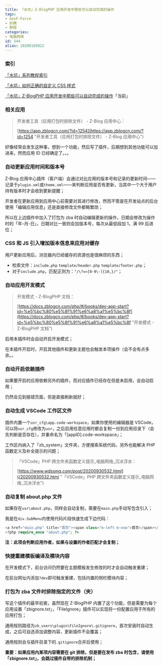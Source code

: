 ```yaml
---
title: 「水坑」Z-BlogPHP 应用开发中那些可以自动完成的操作
tags:
- GesF-Force
- 折腾
- 教程
categories:
- 电脑网络
id: 544
alias: 20200105022
---
```


### 索引

[「水坑」系列教程索引](/post/20200617652.html "「水坑」系列教程索引")

[「水坑」如何正确的自定义 CSS 样式](/post/20190705015.html "「水坑」如何正确的自定义 CSS 样式")

[「水坑」Z-BlogPHP 应用开发中那些可以自动完成的操作](/post/20200105022.html "「水坑」Z-BlogPHP 应用开发中那些可以自动完成的操作")「当前」

<!--more-->

### 相关应用

> 开发者工具（应用打包时排除文件） - Z-Blog 应用中心：
>
> [https://app.zblogcn.com/?id=1254](https://app.zblogcn.com/?id=1254 "开发者工具（应用打包时排除文件） - Z-Blog 应用中心")

好像经常会发生这种事，想到一个功能，然后写了插件，后期想到其他功能可以加进来，然而应用 ID 已经确定了。。。


### 自动更新应用时间和版本号

Z-Blog 应用中心插件（客户端）会通过对比应用的版本号和记录的更新时间——记录于`plugin.xml`或`theme.xml`——来判断应用是否有更新，当其中一个大于用户持有版本时才会收到更新提醒；

开发者在更新应用到应用中心前需要对其进行修改，然而不管是在开发站点的后台使用「编辑应用信息」还是直接修改文件都略繁琐；

所以在上边插件中加入了打包为 zba 时自动编辑更新的操作，日期会修改为操作时的「年-月-日」，日期对比一致则会加版本号，每次从最低段加 1，满 99 后进位；

### CSS 和 JS 引入增加版本信息来应用对缓存

用户更新应用后，浏览器内已经缓存的资源也是很麻烦的东西；

- 检索文件：`include.php` `template/header.php` `template/footer.php`；
- 对于`include.php`，匹配正则为：`"/\?v=[0-9\-]{10,}/"`；


### 自动应用开发模式

> 开发模式 - Z-BlogPHP 文档：
>
> [https://docs.zblogcn.com/php/#/books/dev-app-start?id=%e5%bc%80%e5%8f%91%e6%a8%a1%e5%bc%8f](https://docs.zblogcn.com/php/#/books/dev-app-start?id=%e5%bc%80%e5%8f%91%e6%a8%a1%e5%bc%8f "开发模式 - Z-BlogPHP 文档")

启用本插件时会自动开启开发模式；

在本插件开启时，开启其他插件和更新主题也会触发本项操作（会不会有点多余。。

### 自动开启依赖插件

如果要开启的应用依赖另外的插件，而对应插件已经存在但是未启用，会自动启用；

仍然会见到报错页面，但是直接刷新就好；

### 自动生成 VSCode 工作区文件

插件内置一个`usr_cfg\app.code-workspace`，如果你使用的编辑器是 VSCode，可以将`usr_cfg`修改为`usr`，之后启用任意应用时都会复制一份到应用目录下（会先判断是否存在），并重命名为「\[appID\].code-workspace」；

工作区内纳入了「zb_system」文件夹，方便搜索系统代码，另外也能解决 PHP 函数定义及补全提示的问题；

> 「VSCode」PHP 跨文件夹函数定义提示\_电脑网络\_沉冰浮水：
>
> [https://www.wdssmq.com/post/20200930532.html](/20200930532.html "「VSCode」PHP 跨文件夹函数定义提示\_电脑网络\_沉冰浮水")

### 自动复制 about.php 文件

如果存在`usr\about.php`，同样会自动复制，需要在`main.php`手动写包含引入；

我是在`div.SubMenu`内使用代码片段快速生成下边代码：

```php
<a href="main.php" title="首页"><span class="m-left m-now">首页</span></a>
<?php require_once "about.php"; ?>
```

**注：此项会判断应用作者，如果与设置的作者匹配才会复制；**


### 快捷重建模板编译及模块内容

在开发模式下，前台访问仍然要在主题模板发生修改的时才会自动触发重建；

在前台网址内添加`?dev`即可触发重建，包括内置的侧栏模块内容；

### 打包为 zba 文件时排除指定的文件（夹）

写这个插件的最早初衷，虽然现在 Z-BlogPHP 内置了这个功能，但是需要为每个应用设置「zbignore.txt」，「FileIgnore」插件可以实现将一份配置应用于所有的应用打包；

通用规则路径为`zb_users\plugin\FileIgnore\.gitignore`，首次安装时自动生成，之后可自选添加调整内容，更新插件不会覆盖；

通用规则会与插件目录下的`.gitignore`合并后使用；

**重要：如果应用内某项内容需要在 git 排除，但是要在发布 zba 时包含，请使用「zbignore.txt」，会跳过插件自带的排除机制；**
